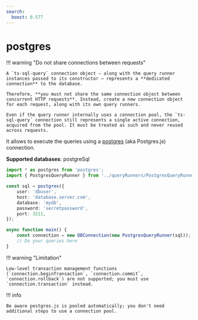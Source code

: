 ```yaml
---
search:
  boost: 0.577
---
```

# postgres

!!! warning "Do not share connections between requests"

    A `ts-sql-query` connection object — along with the query runner instances passed to its constructor — represents a **dedicated connection** to the database.

    Therefore, **you must not share the same connection object between concurrent HTTP requests**. Instead, create a new connection object for each request, along with its own query runners.

    Even if the query runner internally uses a connection pool, the `ts-sql-query` connection still represents a single active connection, acquired from the pool. It must be treated as such and never reused across requests.

It allows to execute the queries using a [postgres](https://github.com/porsager/postgres) (aka Postgres.js) connection.

**Supported databases**: postgreSql

```ts
import * as postgres from 'postgres';
import { PostgresQueryRunner } from '../queryRunners/PostgresQueryRunner';

const sql = postgres({
    user: 'dbuser',
    host: 'database.server.com',
    database: 'mydb',
    password: 'secretpassword',
    port: 3211,
});

async function main() {
    const connection = new DBConnection(new PostgresQueryRunner(sql));
    // Do your queries here
}
```

!!! warning "Limitation"

    Low-level transaction management functions (`connection.beginTransaction`, `connection.commit`, `connection.rollback`) are not supported; you must use `connection.transaction` instead.

!!! info

    Be aware postgres.js is pooled automatically; you don't need additional steps to use a connection pool.
